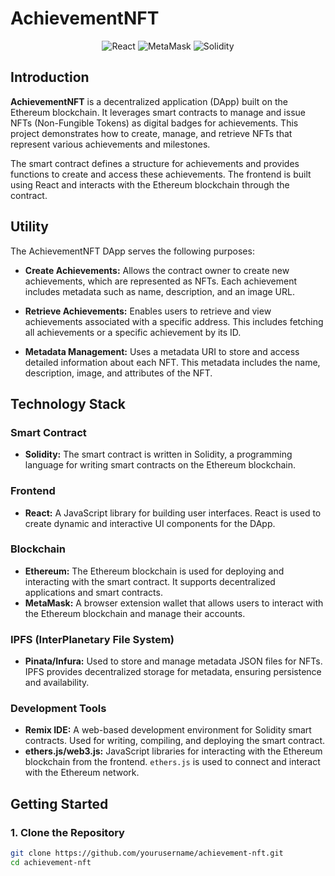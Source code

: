# AchievementNFT

<p align="center">
  <img src="https://img.shields.io/badge/React-61DAFB?style=flat&logo=react&logoColor=white" alt="React"/>
  <img src="https://img.shields.io/badge/MetaMask-F6851B?style=flat&logo=metamask&logoColor=white" alt="MetaMask"/>
  <img src="https://img.shields.io/badge/Solidity-363636?style=flat&logo=solidity&logoColor=white" alt="Solidity"/>
</p>

## Introduction

**AchievementNFT** is a decentralized application (DApp) built on the Ethereum blockchain. It leverages smart contracts to manage and issue NFTs (Non-Fungible Tokens) as digital badges for achievements. This project demonstrates how to create, manage, and retrieve NFTs that represent various achievements and milestones.

The smart contract defines a structure for achievements and provides functions to create and access these achievements. The frontend is built using React and interacts with the Ethereum blockchain through the contract.

## Utility

The AchievementNFT DApp serves the following purposes:

- **Create Achievements:** Allows the contract owner to create new achievements, which are represented as NFTs. Each achievement includes metadata such as name, description, and an image URL.
  
- **Retrieve Achievements:** Enables users to retrieve and view achievements associated with a specific address. This includes fetching all achievements or a specific achievement by its ID.

- **Metadata Management:** Uses a metadata URI to store and access detailed information about each NFT. This metadata includes the name, description, image, and attributes of the NFT.

## Technology Stack

### **Smart Contract**

- **Solidity:** The smart contract is written in Solidity, a programming language for writing smart contracts on the Ethereum blockchain.

### **Frontend**

- **React:** A JavaScript library for building user interfaces. React is used to create dynamic and interactive UI components for the DApp.

### **Blockchain**

- **Ethereum:** The Ethereum blockchain is used for deploying and interacting with the smart contract. It supports decentralized applications and smart contracts.
- **MetaMask:** A browser extension wallet that allows users to interact with the Ethereum blockchain and manage their accounts.

### **IPFS (InterPlanetary File System)**

- **Pinata/Infura:** Used to store and manage metadata JSON files for NFTs. IPFS provides decentralized storage for metadata, ensuring persistence and availability.

### **Development Tools**

- **Remix IDE:** A web-based development environment for Solidity smart contracts. Used for writing, compiling, and deploying the smart contract.
- **ethers.js/web3.js:** JavaScript libraries for interacting with the Ethereum blockchain from the frontend. `ethers.js` is used to connect and interact with the Ethereum network.

## Getting Started

### **1. Clone the Repository**

```bash
git clone https://github.com/yourusername/achievement-nft.git
cd achievement-nft
